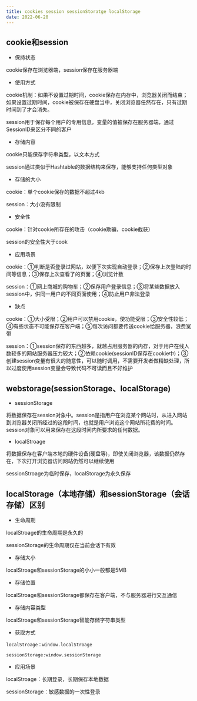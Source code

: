 ```yaml
---
title: cookies session sessionStoratge localStorage
date: 2022-06-20
---
```


## cookie和session

- 保持状态

cookie保存在浏览器端，session保存在服务器端

- 使用方式

cookie机制：如果不设置过期时间，cookie保存在内存中，浏览器关闭而结束；如果设置过期时间，cookie被保存在硬盘当中，关闭浏览器任然存在，只有过期时间到了才会消失。

session用于保存每个用户的专用信息，变量的值被保存在服务器端，通过SessionID来区分不同的客户

- 存储内容

cookie只能保存字符串类型，以文本方式

session通过类似于Hashtable的数据结构来保存，能够支持任何类型对象

- 存储的大小

cookie：单个cookie保存的数据不超过4kb

session：大小没有限制

- 安全性

cookie：针对cookie所存在的攻击（cookie欺骗，cookie截获）

session的安全性大于cook

- 应用场景

cookie：①判断是否登录过网站，以便下次实现自动登录；②保存上次登陆的时间等信息；③保存上次查看了的页面；④浏览计数

session：①网上商城的购物车；②保存用户登录信息；③将某些数据放入session中，供同一用户的不同页面使用；④防止用户非法登录

- 缺点

cookie：①大小受限；②用户可以禁用cookie，使功能受限；③安全性较低；④有些状态不可能保存在客户端；⑤每次访问都要传送cookie给服务器，浪费宽带

session：①session保存的东西越多，就越占用服务器的内存，对于用户在线人数较多的网站服务器压力较大；②依赖cookie(sessionID保存在cookie中)；③创建session变量有很大的随意性，可以随时调用，不需要开发者做精缺处理，所以过度使用session变量会导致代码不可读而且不好维护

## webstorage(sessionStorage、localStorage)

- sessionStorage

将数据保存在session对象中。session是指用户在浏览某个网站时，从进入网站到浏览器关闭所经过的这段时间，也就是用户浏览这个网站所花费的时间。session对象可以用来保存在这段时间内所要求的任何数据。

- localStroage

将数据保存在客户端本地的硬件设备(硬盘等)，即使关闭浏览器，该数据仍然存在，下次打开浏览器访问网站仍然可以继续使用

sessionStroage为临时保存，localStorage为永久保存

## localStorage（本地存储）和sessionStorage（会话存储）区别

- 生命周期

localStroage的生命周期是永久的

sessionStorage的生命周期仅在当前会话下有效

- 存储大小

localStroage和sessionStorage的小小一般都是5MB

- 存储位置

localStroage和sessionStorage都保存在客户端，不与服务器进行交互通信

- 存储内容类型

localStroage和sessionStorage智能存储字符串类型

- 获取方式

`localStroage：window.localStroage`

`sessionStorage:window.sessionStorage`

- 应用场景

localStroage：长期登录，长期保存本地数据

sessionStorage：敏感数据的一次性登录